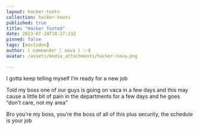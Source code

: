 ```yaml
---
layout: hacker-toots
collection: hacker-toots
published: true
title: "Hacker Tooted"
date: 2023-07-28T18:27:13Z
pinned: false
tags: [mastodon]
author: ⸸ commander ░ nova ⸸ :~$
avatar: /assets/media_attachments/hacker-nova.png

---
```


<p>I gotta keep telling myself I’m ready for a new job</p><p>Told my boss one of our guys is going on vaca in a few days and this may cause a little bit of pain in the departments for a few days and he goes “don’t care, not my area”</p><p>Bro you’re my boss, you’re the boss of all of this plus security, the schedule is your job</p>


